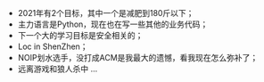 - 2021年有2个目标，其中一个是减肥到180斤以下；
- 主力语言是Python，现在也在写一些其他的业务代码；
- 下一个大的学习目标是安全相关的；
- Loc in ShenZhen；
- NOIP划水选手，没打成ACM是我最大的遗憾，看我现在怎么弥补了；
- 远离游戏和狼人杀中 ...

<!---
gou7ma7/gou7ma7 is a ✨ special ✨ repository because its `README.md` (this file) appears on your GitHub profile.
You can click the Preview link to take a look at your changes.
--->
